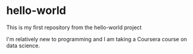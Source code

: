 # hello-world
This is my first repository from the hello-world project

I'm relatively new to programming and I am taking a Coursera course on data science.
